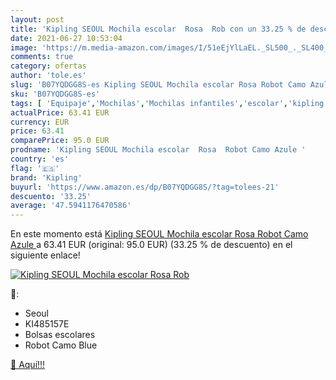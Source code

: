 ```yaml
---
layout: post
title: 'Kipling SEOUL Mochila escolar  Rosa  Rob con un 33.25 % de descuento'
date: 2021-06-27 10:53:04
image: 'https://m.media-amazon.com/images/I/51eEjYlLaEL._SL500_._SL400_.jpg'
comments: true
category: ofertas
author: 'tole.es'
slug: 'B07YQDGG8S-es Kipling SEOUL Mochila escolar Rosa Robot Camo Azule'
sku: 'B07YQDGG8S-es'
tags: [ 'Equipaje','Mochilas','Mochilas infantiles','escolar','kipling','mochila', ]
actualPrice: 63.41 EUR
currency: EUR
price: 63.41
comparePrice: 95.0 EUR
prodname: 'Kipling SEOUL Mochila escolar  Rosa  Robot Camo Azule '
country: 'es'
flag: '🇪🇸'
brand: 'Kipling'
buyurl: 'https://www.amazon.es/dp/B07YQDGG8S/?tag=tolees-21'
descuento: '33.25'
average: '47.5941176470586'
---
```


En este momento está [Kipling SEOUL Mochila escolar  Rosa  Robot Camo Azule ](https://www.amazon.es/dp/B07YQDGG8S/?tag=tolees-21) a 63.41 EUR (original: 95.0 EUR) (33.25 %  de descuento) en el siguiente enlace!

[![Kipling SEOUL Mochila escolar  Rosa  Rob](https://m.media-amazon.com/images/I/51eEjYlLaEL._SL500_._SL400_.jpg)](https://www.amazon.es/dp/B07YQDGG8S/?tag=tolees-21)

🔎:

- Seoul
- KI485157E
- Bolsas escolares
- Robot Camo Blue

[🛒 Aquí!!!](https://www.amazon.es/dp/B07YQDGG8S/?tag=tolees-21)
